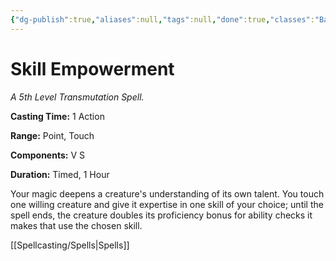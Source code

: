 ```yaml
---
{"dg-publish":true,"aliases":null,"tags":null,"done":true,"classes":"Bard, Sorcerer, Wizard, Artificer (Revisited), Artificer,","spellLevel":5,"school":"Transmutation","source":"XGE","permalink":"/spells/skill-empowerment/","dgHomeLink":false,"dgPassFrontmatter":true}
---
```


# Skill Empowerment
*A 5th Level Transmutation Spell.*

**Casting Time:** 1 Action

**Range:** Point, Touch

**Components:** V S 

**Duration:** Timed, 1 Hour

Your magic deepens a creature's understanding of its own talent. You touch one willing creature and give it expertise in one skill of your choice; until the spell ends, the creature doubles its proficiency bonus for ability checks it makes that use the chosen skill.

[[Spellcasting/Spells|Spells]]